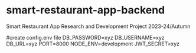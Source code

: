 # smart-restaurant-app-backend
Smart Restaurant App Research and Development Project 2023-24/Autumn

#create config.env file
DB_PASSWORD=xyz
DB_USERNAME=xyz
DB_URL=xyz
PORT=8000
NODE_ENV=development
JWT_SECRET=xyz


